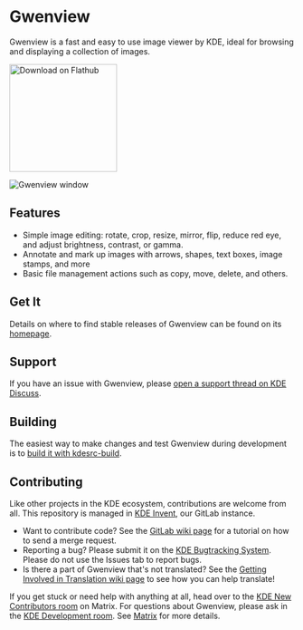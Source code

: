 # Gwenview

Gwenview is a fast and easy to use image viewer by KDE, ideal for browsing and displaying a collection of images.

<a href='https://flathub.org/apps/details/org.kde.gwenview'><img width='190px' alt='Download on Flathub' src='https://flathub.org/assets/badges/flathub-badge-i-en.png'/></a>

![Gwenview window](https://cdn.kde.org/screenshots/gwenview/gwenview.png)

## Features

* Simple image editing: rotate, crop, resize, mirror, flip, reduce red eye, and adjust brightness, contrast, or gamma.
* Annotate and mark up images with arrows, shapes, text boxes, image stamps, and more
* Basic file management actions such as copy, move, delete, and others.

## Get It

Details on where to find stable releases of Gwenview can be found on its
[homepage](https://apps.kde.org/gwenview).

## Support

If you have an issue with Gwenview, please [open a support thread on KDE Discuss](https://discuss.kde.org/c/help/6).

## Building

The easiest way to make changes and test Gwenview during development is to [build it with kdesrc-build](https://community.kde.org/Get_Involved/development/Build_software_with_kdesrc-build).

## Contributing

Like other projects in the KDE ecosystem, contributions are welcome from all. This repository is managed in [KDE Invent](https://invent.kde.org/graphics/gwenview), our GitLab instance.

* Want to contribute code? See the [GitLab wiki page](https://community.kde.org/Infrastructure/GitLab) for a tutorial on how to send a merge request.
* Reporting a bug? Please submit it on the [KDE Bugtracking System](https://bugs.kde.org/enter_bug.cgi?format=guided&product=gwenview). Please do not use the Issues
  tab to report bugs.
* Is there a part of Gwenview that's not translated? See the [Getting Involved in Translation wiki page](https://community.kde.org/Get_Involved/translation) to see how
  you can help translate!

If you get stuck or need help with anything at all, head over to the [KDE New Contributors room](https://go.kde.org/matrix/#/#kde-welcome:kde.org) on Matrix. For questions about Gwenview, please ask in the [KDE Development room](https://go.kde.org/matrix/#/#kde-devel:kde.org). See [Matrix](https://community.kde.org/Matrix) for more details.

